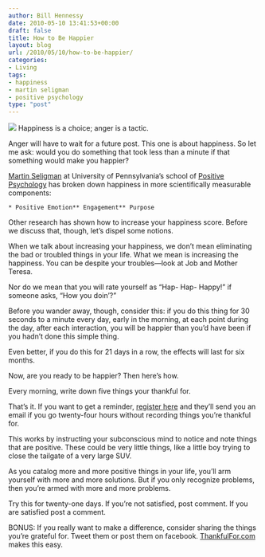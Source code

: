```yaml
---
author: Bill Hennessy
date: 2010-05-10 13:41:53+00:00
draft: false
title: How to Be Happier
layout: blog
url: /2010/05/10/how-to-be-happier/
categories:
- Living
tags:
- happiness
- martin seligman
- positive psychology
type: "post"
---
```


![](https://www.studentsoftheworld.info/sites/tv/img/8350_happy_face.jpg)
Happiness is a choice; anger is a tactic. 

 

Anger will have to wait for a future post. This one is about happiness. So let me ask: would you do something that took less than a minute if that something would make you happier? 

 

[Martin Seligman](https://www.ted.com/index.php/talks/martin_seligman_on_the_state_of_psychology.html) at University of Pennsylvania’s school of [Positive Psychology](https://www.bdp-gus.de/gus/Positive-Psychologie-Aufruf-2000.pdf) has broken down happiness in more scientifically measurable components:

 

    * Positive Emotion** Engagement** Purpose   

Other research has shown how to increase your happiness score. Before we discuss that, though, let’s dispel some notions.

 

When we talk about increasing your happiness, we don’t mean eliminating the bad or troubled things in your life. What we mean is increasing the happiness. You can be despite your troubles—look at Job and Mother Teresa.

 

Nor do we mean that you will rate yourself as “Hap- Hap- Happy!” if someone asks, “How you doin’?” 

 

Before you wander away, though, consider this: if you do this thing for 30 seconds to a minute every day, early in the morning, at each point during the day, after each interaction, you will be happier than you’d have been if you hadn’t done this simple thing.

 

Even better, if you do this for 21 days in a row, the effects will last for six months.

 

Now, are you ready to be happier? Then here’s how.

 

Every morning, write down five things your thankful for.

 

That’s it. If you want to get a reminder, [register here](https://thankfulfor.com/) and they’ll send you an email if you go twenty-four hours without recording things you’re thankful for.

 

This works by instructing your subconscious mind to notice and note things that are positive. These could be very little things, like a little boy trying to close the tailgate of a very large SUV.

 

As you catalog more and more positive things in your life, you’ll arm yourself with more and more solutions. But if you only recognize problems, then you’re armed with more and more problems.

 

Try this for twenty-one days. If you’re not satisfied, post comment. If you are satisfied post a comment.

 

BONUS: If you really want to make a difference, consider sharing the things you’re grateful for. Tweet them or post them on facebook. [ThankfulFor.com](https://thankfulfor.com/) makes this easy.
